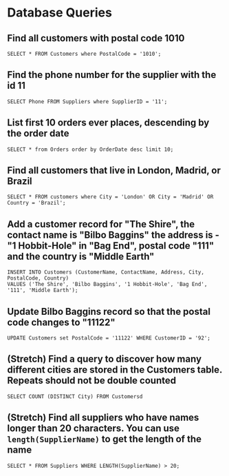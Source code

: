 # Database Queries

## Find all customers with postal code 1010

    SELECT * FROM Customers where PostalCode = '1010';

## Find the phone number for the supplier with the id 11

    SELECT Phone FROM Suppliers where SupplierID = '11';

## List first 10 orders ever places, descending by the order date

    SELECT * from Orders order by OrderDate desc limit 10;

## Find all customers that live in London, Madrid, or Brazil

    SELECT * FROM customers where City = 'London' OR City = 'Madrid' OR Country = 'Brazil';

## Add a customer record for "The Shire", the contact name is "Bilbo Baggins" the address is -"1 Hobbit-Hole" in "Bag End", postal code "111" and the country is "Middle Earth"

    INSERT INTO Customers (CustomerName, ContactName, Address, City, PostalCode, Country)
    VALUES ('The Shire', 'Bilbo Baggins', '1 Hobbit-Hole', 'Bag End', '111', 'Middle Earth');

## Update Bilbo Baggins record so that the postal code changes to "11122"

    UPDATE Customers set PostalCode = '11122' WHERE CustomerID = '92';

## (Stretch) Find a query to discover how many different cities are stored in the Customers table. Repeats should not be double counted

    SELECT COUNT (DISTINCT City) FROM Customersd

## (Stretch) Find all suppliers who have names longer than 20 characters. You can use `length(SupplierName)` to get the length of the name

    SELECT * FROM Suppliers WHERE LENGTH(SupplierName) > 20;